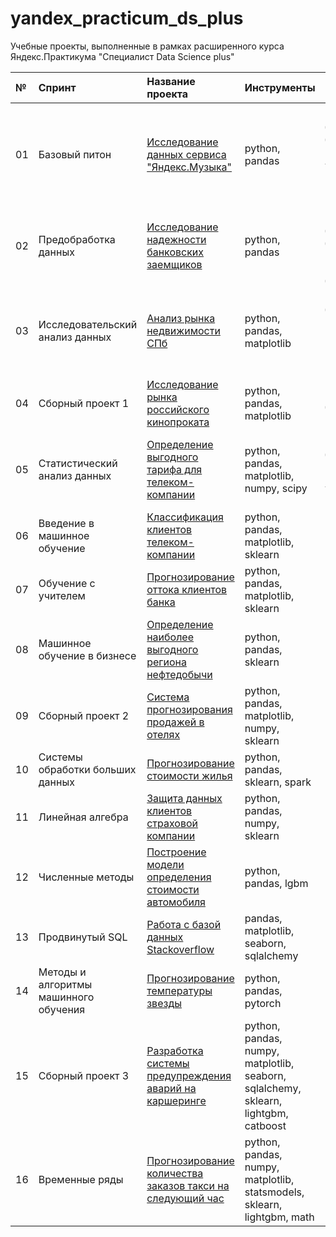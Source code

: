 # yandex_practicum_ds_plus
Учебные проекты, выполненные в рамках расширенного курса Яндекс.Практикума "Специалист Data Science plus"

| **№** | **Спринт** | **Название проекта** | **Инструменты** | **Задачи** |
| :---- | :------------- | :--------------------- | :------------------- | :--------------------- | 
| 01 | Базовый питон | [Исследование данных сервиса "Яндекс.Музыка"](01_yandex_music) | python, pandas | Обработка данных, дубликаты, пропуски, логическая индексация, группировка, сортировка |
| 02 | Предобработка данных | [Исследование надежности банковских заемщиков](02_bank_borrowers_reliability) | python, pandas | Обработка данных, дубликаты, пропуски, категоризация, декомпозиция |
| 03 | Исследовательский анализ данных | [Анализ рынка недвижимости СПб](03_real_estate) | python, pandas, matplotlib | Обработка данных, histogram, boxplot, scattermatrix, категоризация, scatterplot,  фрод-мониторинг |
| 04 | Сборный проект 1 | [Исследование рынка российского кинопроката](04_sborny_1) | python, pandas, matplotlib | Обработка данных, визуализация |
| 05 | Статистический анализ данных | [Определение выгодного тарифа для телеком-компании](05_telecom_tariff) | python, pandas, matplotlib, numpy, scipy | Обработка данных, histogram, boxplot, статистический тест, критерий Стьюдента |
| 06 | Введение в машинное обучение | [Классификация клиентов телеком-компании](06_telecom_clients) | python, pandas, matplotlib, sklearn | Классификация, подбор гиперпараметров, выбор модели МО |
| 07 | Обучение с учителем | [Прогнозирование оттока клиентов банка](07_bank_clients) | python, pandas, matplotlib, sklearn | Классификация, подбор гиперпараметров, выбор модели МО |
| 08 | Машинное обучение в бизнесе | [Определение наиболее выгодного региона нефтедобычи](08_oil_region) | python, pandas, sklearn | Регрессия, разработка бизнес-модели, бутстреп |
| 09 | Сборный проект 2 | [Система прогнозирования продажей в отелях](09_sborny_2) | python, pandas, matplotlib, numpy, sklearn | Классификация, бизнес модель |
| 10 | Системы обработки больших данных | [Прогнозирование стоимости жилья](10_real_estate_cost) | python, pandas, sklearn, spark | Большие данные, Spark |
| 11 | Линейная алгебра | [Защита данных клиентов страховой компании](11_insurance_clients) | python, pandas, numpy, sklearn | Линейная алгебра, регрессия |
| 12 | Численные методы | [Построение модели определения стоимости автомобиля](12_car_price_prediction) | python, pandas, lgbm | Градиентный бустинг, регрессия |
| 13 | Продвинутый SQL | [Работа с базой данных Stackoverflow](13_advanced_sql_practice) | pandas, matplotlib, seaborn, sqlalchemy | Базы данных, SQL-запросы, визуализация |
| 14 | Методы и алгоритмы машинного обучения | [Прогнозирование температуры звезды](14_star_temperature) | python, pandas, pytorch | Нейронные сети |
| 15 | Сборный проект 3 | [Разработка системы предупреждения аварий на каршеринге](15_sborny_3) | python, pandas, numpy, matplotlib, seaborn, sqlalchemy, sklearn, lightgbm, catboost | Базы данных, синтез признаков |
| 16 | Временные ряды | [Прогнозирование количества заказов такси на следующий час](16_taxi_prediction) | python, pandas, numpy, matplotlib, statsmodels, sklearn, lightgbm, math | временные ряды, регрессия, предсказания |
